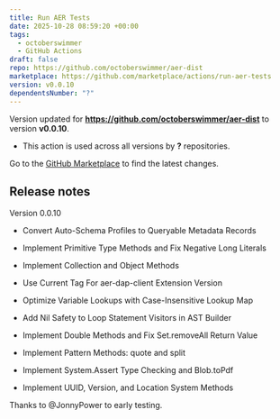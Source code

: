 ```yaml
---
title: Run AER Tests
date: 2025-10-28 08:59:20 +00:00
tags:
  - octoberswimmer
  - GitHub Actions
draft: false
repo: https://github.com/octoberswimmer/aer-dist
marketplace: https://github.com/marketplace/actions/run-aer-tests
version: v0.0.10
dependentsNumber: "?"
---
```



Version updated for **https://github.com/octoberswimmer/aer-dist** to version **v0.0.10**.
- This action is used across all versions by **?** repositories.

Go to the [GitHub Marketplace](https://github.com/marketplace/actions/run-aer-tests) to find the latest changes.

## Release notes

Version 0.0.10

- Convert Auto-Schema Profiles to Queryable Metadata Records

- Implement Primitive Type Methods and Fix Negative Long Literals

- Implement Collection and Object Methods

- Use Current Tag For aer-dap-client Extension Version

- Optimize Variable Lookups with Case-Insensitive Lookup Map

- Add Nil Safety to Loop Statement Visitors in AST Builder

- Implement Double Methods and Fix Set.removeAll Return Value

- Implement Pattern Methods: quote and split

- Implement System.Assert Type Checking and Blob.toPdf

- Implement UUID, Version, and Location System Methods

Thanks to @JonnyPower to early testing.
